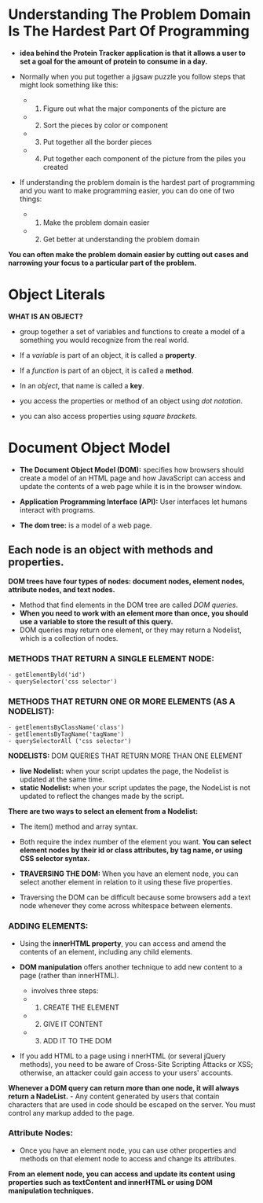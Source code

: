 # Understanding The Problem Domain Is The Hardest Part Of Programming

- **idea behind the Protein Tracker application is that it allows a user to set a goal for the amount of protein to consume in a day.**

- Normally when you put together a jigsaw puzzle you follow steps that might look something like this:
  - 1. Figure out what the major components of the picture are
  - 2. Sort the pieces by color or component
  - 3. Put together all the border pieces
  - 4. Put together each component of the picture from the piles you created

- If understanding the problem domain is the hardest part of programming and you want to make programming easier, you can do one of two things:

  - 1. Make the problem domain easier
  - 2. Get better at understanding the problem domain

**You can often make the problem domain easier by cutting out cases and narrowing your focus to a particular part of the problem.**


# Object Literals

**WHAT IS AN OBJECT?**
  - group together a set of variables and functions to create a model of a something you would recognize from the real world.

- If a *variable* is part of an object, it is called a **property**.
- If a *function* is part of an object, it is called a **method**.
- In an *object*, that name is called a **key**.
- you access the properties or method of an object using *dot notation*. 
- you can also access properties using *square brackets*. 

  
# Document Object Model
 
- **The Document Object Model (DOM):** specifies how browsers should create a model of an HTML page and how JavaScript can access and update the contents of a web page while it is in the browser window.

- **Application Programming Interface (API):** User interfaces let humans interact with programs.
- **The dom tree:** is a model of a web page.

##  Each node is an object with methods and properties.

**DOM trees have four types of nodes: document nodes, element nodes, attribute nodes, and text nodes.**

- Method that find elements in the DOM tree are called *DOM queries*.
- **When you need to work with an element more than once, you should use a variable to store the result of this query.**
- DOM queries may return one element, or they may return a Nodelist, which is a collection of nodes.
 ### METHODS THAT RETURN A SINGLE ELEMENT NODE:
    - getElementByld('id')
    - querySelector('css selector')

### METHODS THAT RETURN ONE OR MORE ELEMENTS (AS A NODELIST):
    - getElementsByClassName('class')
    - getElementsByTagName('tagName')
    - querySelectorAll ('css selector')

**NODELISTS:** DOM QUERIES THAT RETURN MORE THAN ONE ELEMENT
  - **live Nodelist:** when your script updates the page, the Nodelist is updated at the same time.
  - **static Nodelist:** when your script updates the page, the NodeList is not updated to reflect the changes made by the script.

**There are two ways to select an element from a Nodelist:**
  - The item() method and array syntax.
  - Both require the index number of the element you want.
**You can select element nodes by their id or class attributes, by tag name, or using CSS selector syntax.**

- **TRAVERSING THE DOM:** When you have an element node, you can select another element in relation to it using these five properties.

- Traversing the DOM can be difficult because some browsers add a text node whenever they come across whitespace between elements.
  
### ADDING ELEMENTS:
  - Using the **innerHTML property**, you can access and amend the contents of an element, including any child elements.
  - **DOM manipulation** offers another technique to add new content to a page (rather than innerHTML).
     - involves three steps:
      - 1. CREATE THE ELEMENT
      - 2. GIVE IT CONTENT
      - 3. ADD IT TO THE DOM

 - If you add HTML to a page using i nnerHTML (or several jQuery methods), you need to be aware of Cross-Site Scripting Attacks or XSS; otherwise, an attacker could gain access to your users' accounts.

**Whenever a DOM query can return more than one node, it will always return a NadeList.**
    - Any content generated by users that contain characters that are used in code should be escaped on the server. You must control any markup added to the page.

### Attribute Nodes:
   - Once you have an element node, you can use other properties and methods on that element node to access and change its attributes. 

  
**From an element node, you can access and update its content using properties such as textContent and innerHTML or using DOM manipulation techniques.**
 